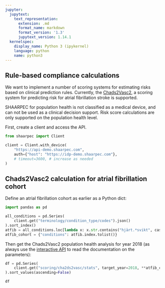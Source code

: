 ```yaml
---
jupyter:
  jupytext:
    text_representation:
      extension: .md
      format_name: markdown
      format_version: '1.3'
      jupytext_version: 1.14.1
  kernelspec:
    display_name: Python 3 (ipykernel)
    language: python
    name: python3
---
```


<!-- #region tags=[] -->
## Rule-based compliance calculations

We want to implement a number of scoring systems for estimating risks based on clinical prediction rules. Currently, the [Chads2Vasc2](https://en.wikipedia.org/wiki/CHA2DS2%E2%80%93VASc_score), a scoring system for predicting risk for atrial fibrillation stroke is supported.

SHAARPEC for population health is not classified as a medical device, and can not be used as a clinical decision support. Risk score calculations are only supported on the population health level.
<!-- #endregion -->

<!-- #region tags=[] -->
First, create a client and access the API.
<!-- #endregion -->

```python
from shaarpec import Client
```

```python
client = Client.with_device(
    "https://api-demo.shaarpec.com",
    auth={"host": "https://idp-demo.shaarpec.com"},
    # timeout=3600, # increase as needed
)
```

## Chads2Vasc2 calculation for atrial fibrillation cohort


Define an atrial fibrillation cohort as earlier as a Python dict:

```python
import pandas as pd
```

```python tags=[]
all_conditions = pd.Series(
    client.get("terminology/condition_type/codes").json()
).sort_index()
atfib = all_conditions.loc[lambda x: x.str.contains("hjärt.*svikt", case=False)]
atfib_cohort = {"conditions": atfib.index.tolist()}
```

<!-- #region tags=[] -->
Then get the Chads2Vasc2 population health analysis for year 2018 (as always use the [interactive API](https://api-demo.shaarpec.com) to read the documentation on the parameters):
<!-- #endregion -->

```python tags=[]
df = pd.Series(
    client.get("scoring/cha2ds2vasc/stats", target_year=2018, **atfib_cohort).json()
).sort_values(ascending=False)
```

```python
df
```
